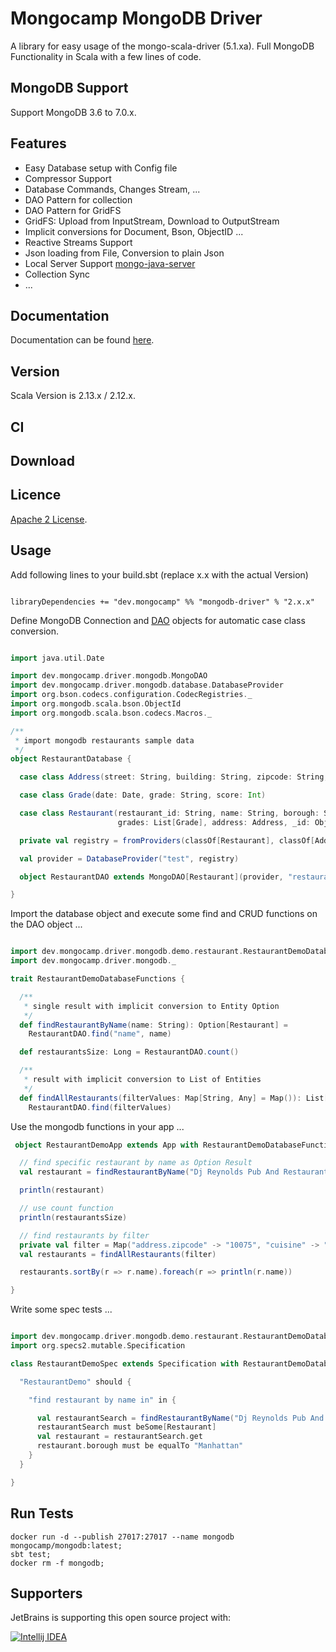 # Mongocamp MongoDB Driver

A library for easy usage of the mongo-scala-driver (5.1.xa). Full MongoDB Functionality in Scala with a few lines of code.

## MongoDB Support

Support MongoDB 3.6 to 7.0.x.


## Features

* Easy Database setup with Config file
* Compressor Support
* Database Commands, Changes Stream, ...
* DAO Pattern for collection
* DAO Pattern for GridFS
* GridFS: Upload from InputStream, Download to OutputStream
* Implicit conversions for Document, Bson, ObjectID ...
* Reactive Streams Support
* Json loading from File, Conversion to plain Json
* Local Server Support [mongo-java-server](https://github.com/bwaldvogel/mongo-java-server)
* Collection Sync
* ...

## Documentation

Documentation can be found [here](https://mongodb-driver.mongocamp.dev/).

## Version

Scala Version is 2.13.x / 2.12.x.

## CI


## Download

## Licence

[Apache 2 License](https://github.com/mongocamp/mongocamp-driver-mongodb/blob/master/LICENSE).


## Usage

Add following lines to your build.sbt (replace x.x with the actual Version)

```

libraryDependencies += "dev.mongocamp" %% "mongodb-driver" % "2.x.x"

```

Define MongoDB Connection and [DAO](https://en.wikipedia.org/wiki/Data_access_object) objects for automatic case class conversion.

```scala

import java.util.Date

import dev.mongocamp.driver.mongodb.MongoDAO
import dev.mongocamp.driver.mongodb.database.DatabaseProvider
import org.bson.codecs.configuration.CodecRegistries._
import org.mongodb.scala.bson.ObjectId
import org.mongodb.scala.bson.codecs.Macros._

/**
 * import mongodb restaurants sample data
 */
object RestaurantDatabase {

  case class Address(street: String, building: String, zipcode: String, coord: List[Double])

  case class Grade(date: Date, grade: String, score: Int)

  case class Restaurant(restaurant_id: String, name: String, borough: String, cuisine: String,
                        grades: List[Grade], address: Address, _id: ObjectId = new ObjectId())

  private val registry = fromProviders(classOf[Restaurant], classOf[Address], classOf[Grade])

  val provider = DatabaseProvider("test", registry)

  object RestaurantDAO extends MongoDAO[Restaurant](provider, "restaurants")

}


```

Import the database object and execute some find and CRUD functions on the DAO object ...

```scala

import dev.mongocamp.driver.mongodb.demo.restaurant.RestaurantDemoDatabase._
import dev.mongocamp.driver.mongodb._

trait RestaurantDemoDatabaseFunctions {

  /**
   * single result with implicit conversion to Entity Option
   */
  def findRestaurantByName(name: String): Option[Restaurant] =
    RestaurantDAO.find("name", name)

  def restaurantsSize: Long = RestaurantDAO.count()

  /**
   * result with implicit conversion to List of Entities
   */
  def findAllRestaurants(filterValues: Map[String, Any] = Map()): List[Restaurant] =
    RestaurantDAO.find(filterValues)

```


Use the mongodb functions in your app ...

```scala
 object RestaurantDemoApp extends App with RestaurantDemoDatabaseFunctions {

  // find specific restaurant by name as Option Result
  val restaurant = findRestaurantByName("Dj Reynolds Pub And Restaurant")

  println(restaurant)

  // use count function
  println(restaurantsSize)

  // find restaurants by filter
  private val filter = Map("address.zipcode" -> "10075", "cuisine" -> "Italian")
  val restaurants = findAllRestaurants(filter)

  restaurants.sortBy(r => r.name).foreach(r => println(r.name))

}

```

Write some spec tests ...

```scala

import dev.mongocamp.driver.mongodb.demo.restaurant.RestaurantDemoDatabase._
import org.specs2.mutable.Specification

class RestaurantDemoSpec extends Specification with RestaurantDemoDatabaseFunctions {

  "RestaurantDemo" should {

    "find restaurant by name in" in {

      val restaurantSearch = findRestaurantByName("Dj Reynolds Pub And Restaurant")
      restaurantSearch must beSome[Restaurant]
      val restaurant = restaurantSearch.get
      restaurant.borough must be equalTo "Manhattan"
    }
  }

}
```

## Run Tests
```shell
docker run -d --publish 27017:27017 --name mongodb  mongocamp/mongodb:latest; 
sbt test; 
docker rm -f mongodb;
```

## Supporters

JetBrains is supporting this open source project with:

[![Intellij IDEA](http://www.jetbrains.com/img/logos/logo_intellij_idea.png)](http://www.jetbrains.com/idea/)





